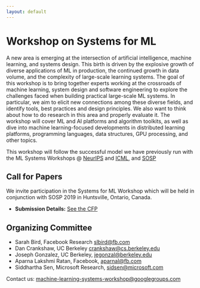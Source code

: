 ```yaml
---
layout: default
---
```


# Workshop on Systems for ML 

A new area is emerging at the intersection of artificial intelligence, machine learning, and systems design. This birth is driven by the explosive growth of diverse applications of ML in production, the continued growth in data volume, and the complexity of large-scale learning systems. The goal of this workshop is to bring together experts working at the crossroads of machine learning, system design and software engineering to explore the challenges faced when building practical large-scale ML systems. In particular, we aim to elicit new connections among these diverse fields, and identify tools, best practices and design principles. We also want to think about how to do research in this area and properly evaluate it. The workshop will cover ML and AI platforms and algorithm toolkits, as well as dive into machine learning-focused developments in distributed learning platforms, programming languages, data structures, GPU processing, and other topics.

This workshop will follow the successful model we have previously run with the ML Systems Workshops @ [NeurIPS](http://learningsys.org/nips18/) and [ICML](https://sites.google.com/site/mlsys2016/), and [SOSP](http://learningsys.org/sosp17/)

## Call for Papers

We invite participation in the Systems for ML Workshop which will be held in conjunction with SOSP 2019 in Huntsville, Ontario, Canada.

<!-- * **Submission Deadline:** October 19, 2018 11.59pm PST
* **Author Notification Deadline:** ~~November 9, 2018~~ November 12, 2018 -->
* **Submission Details:** [See the CFP](/sosp19/cfp.html)


## Organizing Committee
+ Sarah Bird, Facebook Research <slbird@fb.com>
+ Dan Crankshaw, UC Berkeley <crankshaw@cs.berkeley.edu>
+ Joseph Gonzalez, UC Berkeley, <jegonzal@berkeley.edu>
+ Aparna Lakshmi Ratan, Facebook, <aparnal@fb.com>
+ Siddhartha Sen, Microsoft Research, <sidsen@microsoft.com>

Contact us: <machine-learning-systems-workshop@googlegroups.com>
